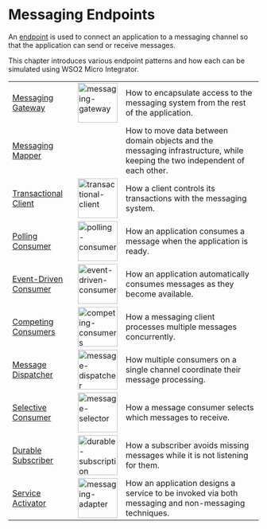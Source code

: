 # Messaging Endpoints

An [endpoint]({{base_path}}/learn/enterprise-integration-patterns/messaging-systems/message-endpoint) is used to connect an application to a messaging channel so that the application can send or receive messages.

This chapter introduces various endpoint patterns and how each can be simulated using WSO2 Micro Integrator.

<table>
    <tr>
        <td><a href="{{base_path}}/learn/enterprise-integration-patterns/messaging-endpoints/messaging-gateway">Messaging Gateway</a></td>
        <td><a href="{{base_path}}/assets/img/learn/enterprise-integration-patterns/messaging-gateway.png"><img src="{{base_path}}/assets/img/learn/enterprise-integration-patterns/messaging-gateway.png" alt="messaging-gateway" width="80"></a></td>
        <td>How to encapsulate access to the messaging system from the rest of the application.</td>
    </tr>
    <tr>
        <td><a href="{{base_path}}/learn/enterprise-integration-patterns/messaging-endpoints/messaging-mapper">Messaging Mapper</a></td>
        <td></td>
        <td>How to move data between domain objects and the messaging infrastructure, while keeping the two independent of each other.</td>
    </tr>
    <tr>
        <td><a href="{{base_path}}/learn/enterprise-integration-patterns/messaging-endpoints/transactional-client">Transactional Client</a></td>
        <td><a href="{{base_path}}/assets/img/learn/enterprise-integration-patterns/transactional-client.png"><img src="{{base_path}}/assets/img/learn/enterprise-integration-patterns/transactional-client.png" alt="transactional-client" width="80"></a></td>
        <td>How a client controls its transactions with the messaging system.</td>
    </tr>
    <tr>
        <td><a href="{{base_path}}/learn/enterprise-integration-patterns/messaging-endpoints/polling-consumer">Polling Consumer</a></td>
        <td><a href="{{base_path}}/assets/img/learn/enterprise-integration-patterns/polling-consumer.png"><img src="{{base_path}}/assets/img/learn/enterprise-integration-patterns/polling-consumer.png" alt="polling-consumer" width="80"></a></td>
        <td>How an application consumes a message when the application is ready.</td>
    </tr>
    <tr>
        <td><a href="{{base_path}}/learn/enterprise-integration-patterns/messaging-endpoints/event-driven-consumer">Event-Driven Consumer</a></td>
        <td><a href="{{base_path}}/assets/img/learn/enterprise-integration-patterns/event-driven-consumer.png"><img src="{{base_path}}/assets/img/learn/enterprise-integration-patterns/event-driven-consumer.png" alt="event-driven-consumer" width="80"></a></td>
        <td>How an application automatically consumes messages as they become available.</td>
    </tr>
    <tr>
        <td><a href="{{base_path}}/learn/enterprise-integration-patterns/messaging-endpoints/competing-consumers">Competing Consumers</a></td>
        <td><a href="{{base_path}}/assets/img/learn/enterprise-integration-patterns/competing-consumers.png"><img src="{{base_path}}/assets/img/learn/enterprise-integration-patterns/competing-consumers.png" alt="competing-consumers" width="80"></a></td>
        <td>How a messaging client processes multiple messages concurrently.</td>
    </tr>
    <tr>
        <td><a href="{{base_path}}/learn/enterprise-integration-patterns/messaging-endpoints/message-dispatcher">Message Dispatcher</a></td>
        <td><a href="{{base_path}}/assets/img/learn/enterprise-integration-patterns/message-dispatcher.png"><img src="{{base_path}}/assets/img/learn/enterprise-integration-patterns/message-dispatcher.png" alt="message-dispatcher" width="80"></a></td>
        <td>How multiple consumers on a single channel coordinate their message processing.</td>
    </tr>
    <tr>
        <td><a href="{{base_path}}/learn/enterprise-integration-patterns/messaging-endpoints/selective-consumer">Selective Consumer</a></td>
        <td><a href="{{base_path}}/assets/img/learn/enterprise-integration-patterns/message-selector.png"><img src="{{base_path}}/assets/img/learn/enterprise-integration-patterns/message-selector.png" alt="message-selector" width="80"></a></td>
        <td>How a message consumer selects which messages to receive.</td>
    </tr>
    <tr>
        <td><a href="{{base_path}}/learn/enterprise-integration-patterns/messaging-endpoints/durable-subscriber">Durable Subscriber</a></td>
        <td><a href="{{base_path}}/assets/img/learn/enterprise-integration-patterns/durable-subscription.png"><img src="{{base_path}}/assets/img/learn/enterprise-integration-patterns/durable-subscription.png" alt="durable-subscription" width="80"></a></td>
        <td>How a subscriber avoids missing messages while it is not listening for them.</td>
    </tr>
    <tr>
        <td><a href="{{base_path}}/learn/enterprise-integration-patterns/messaging-endpoints/service-activator">Service Activator</a></td>
        <td><a href="{{base_path}}/assets/img/learn/enterprise-integration-patterns/messaging-adapter.png"><img src="{{base_path}}/assets/img/learn/enterprise-integration-patterns/messaging-adapter.png" alt="messaging-adapter" width="80"></a></td>
        <td>How an application designs a service to be invoked via both messaging and non-messaging techniques.</td>
    </tr>
</table>
